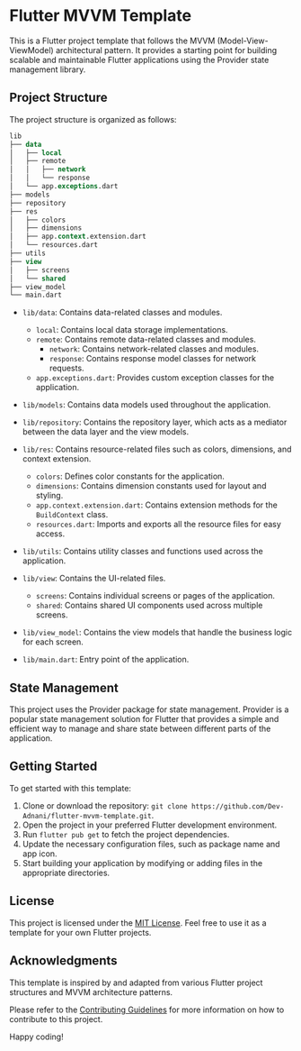 # Flutter MVVM Template

This is a Flutter project template that follows the MVVM (Model-View-ViewModel) architectural pattern. It provides a starting point for building scalable and maintainable Flutter applications using the Provider state management library.

## Project Structure

The project structure is organized as follows:

```sql
lib
├── data
│   ├── local
│   ├── remote
│   │   ├── network
│   │   └── response
│   └── app.exceptions.dart
├── models
├── repository
├── res
│   ├── colors
│   ├── dimensions
│   ├── app.context.extension.dart
│   └── resources.dart
├── utils
├── view
│   ├── screens
│   └── shared
├── view_model
└── main.dart
```


- `lib/data`: Contains data-related classes and modules.
  - `local`: Contains local data storage implementations.
  - `remote`: Contains remote data-related classes and modules.
    - `network`: Contains network-related classes and modules.
    - `response`: Contains response model classes for network requests.
  - `app.exceptions.dart`: Provides custom exception classes for the application.

- `lib/models`: Contains data models used throughout the application.

- `lib/repository`: Contains the repository layer, which acts as a mediator between the data layer and the view models.

- `lib/res`: Contains resource-related files such as colors, dimensions, and context extension.
  - `colors`: Defines color constants for the application.
  - `dimensions`: Contains dimension constants used for layout and styling.
  - `app.context.extension.dart`: Contains extension methods for the `BuildContext` class.
  - `resources.dart`: Imports and exports all the resource files for easy access.

- `lib/utils`: Contains utility classes and functions used across the application.

- `lib/view`: Contains the UI-related files.
  - `screens`: Contains individual screens or pages of the application.
  - `shared`: Contains shared UI components used across multiple screens.

- `lib/view_model`: Contains the view models that handle the business logic for each screen.

- `lib/main.dart`: Entry point of the application.

## State Management

This project uses the Provider package for state management. Provider is a popular state management solution for Flutter that provides a simple and efficient way to manage and share state between different parts of the application.

## Getting Started

To get started with this template:

1. Clone or download the repository: `git clone https://github.com/Dev-Adnani/flutter-mvvm-template.git`.
2. Open the project in your preferred Flutter development environment.
3. Run `flutter pub get` to fetch the project dependencies.
4. Update the necessary configuration files, such as package name and app icon.
5. Start building your application by modifying or adding files in the appropriate directories.

## License

This project is licensed under the [MIT License](LICENSE). Feel free to use it as a template for your own Flutter projects.

## Acknowledgments

This template is inspired by and adapted from various Flutter project structures and MVVM architecture patterns.

Please refer to the [Contributing Guidelines](CONTRIBUTING.md) for more information on how to contribute to this project.

Happy coding!


